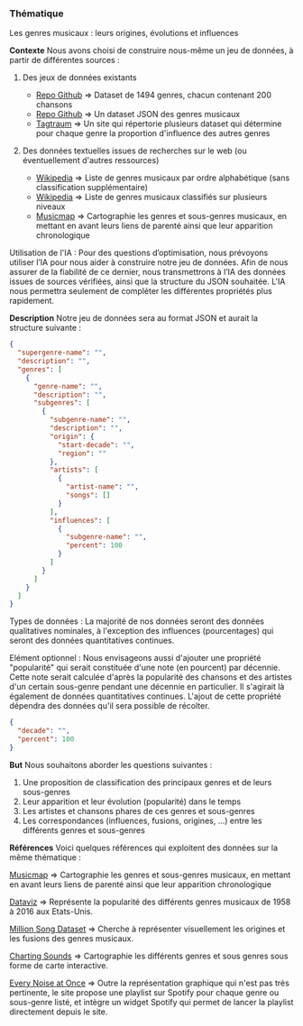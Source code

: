 ### Thématique

Les genres musicaux : leurs origines, évolutions et influences

**Contexte**
Nous avons choisi de construire nous-même un jeu de données, à partir de différentes sources :

1. Des jeux de données existants

   - [Repo Github](https://github.com/trebi/music-genres-dataset)
     => Dataset de 1494 genres, chacun contenant 200 chansons
   - [Repo Github](https://github.com/voltraco/genres)
     => Un dataset JSON des genres musicaux
   - [Tagtraum](https://www.tagtraum.com/msd_genre_datasets.html)
     => Un site qui répertorie plusieurs dataset qui détermine pour chaque genre la proportion d'influence des autres genres

2. Des données textuelles issues de recherches sur le web (ou éventuellement d'autres ressources)
   - [Wikipedia](https://fr.wikipedia.org/wiki/Liste_de_styles_musicaux)
     => Liste de genres musicaux par ordre alphabétique (sans classification supplémentaire)
   - [Wikipedia](https://en.wikipedia.org/wiki/List_of_music_genres_and_styles)
     => Liste de genres musicaux classifiés sur plusieurs niveaux
   - [Musicmap](https://musicmap.info/)
     => Cartographie les genres et sous-genres musicaux, en mettant en avant leurs liens de parenté ainsi que leur apparition chronologique

Utilisation de l'IA :
Pour des questions d’optimisation, nous prévoyons utiliser l’IA pour nous aider à construire notre jeu de données. Afin de nous assurer de la fiabilité de ce dernier, nous transmettrons à l’IA des données issues de sources vérifiées, ainsi que la structure du JSON souhaitée. L'IA nous permettra seulement de compléter les différentes propriétés plus rapidement.

**Description**
Notre jeu de données sera au format JSON et aurait la structure suivante :

```json
{
  "supergenre-name": "",
  "description": "",
  "genres": [
    {
      "genre-name": "",
      "description": "",
      "subgenres": [
        {
          "subgenre-name": "",
          "description": "",
          "origin": {
            "start-decade": "",
            "region": ""
          },
          "artists": [
            {
              "artist-name": "",
              "songs": []
            }
          ],
          "influences": [
            {
              "subgenre-name": "",
              "percent": 100
            }
          ]
        }
      ]
    }
  ]
}
```

Types de données :
La majorité de nos données seront des données qualitatives nominales, à l'exception des influences (pourcentages) qui seront des données quantitatives continues.

Elément optionnel :
Nous envisageons aussi d'ajouter une propriété "popularité" qui serait constituée d'une note (en pourcent) par décennie. Cette note serait calculée d'après la popularité des chansons et des artistes d'un certain sous-genre pendant une décennie en particulier. Il s'agirait là également de données quantitatives continues. L'ajout de cette propriété dépendra des données qu'il sera possible de récolter.

```json
{
  "decade": "",
  "percent": 100
}
```

**But**
Nous souhaitons aborder les questions suivantes :

1. Une proposition de classification des principaux genres et de leurs sous-genres
2. Leur apparition et leur évolution (popularité) dans le temps
3. Les artistes et chansons phares de ces genres et sous-genres
4. Les correspondances (influences, fusions, origines, ...) entre les différents genres et sous-genres

**Références**
Voici quelques références qui exploitent des données sur la même thématique :

[Musicmap](https://musicmap.info/)
=> Cartographie les genres et sous-genres musicaux, en mettant en avant leurs liens de parenté ainsi que leur apparition chronologique

[Dataviz](https://nellantn.github.io/dataviz/)
=> Représente la popularité des différents genres musicaux de 1958 à 2016 aux Etats-Unis.

[Million Song Dataset](https://shouvikmani.github.io/Million-Song-Dataset-Visualization/index.html)
=> Cherche à représenter visuellement les origines et les fusions des genres musicaux.

[Charting Sounds](https://chartingsounds.streamlit.app/)
=> Cartographie les différents genres et sous genres sous forme de carte interactive.

[Every Noise at Once](https://everynoise.com/everynoise1d.html)
=> Outre la représentation graphique qui n'est pas très pertinente, le site propose une playlist sur Spotify pour chaque genre ou sous-genre listé, et intègre un widget Spotify qui permet de lancer la playlist directement depuis le site.
